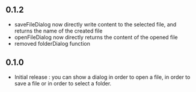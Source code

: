 ## 0.1.2

* saveFileDialog now directly write content to the selected file, and returns the name of the created file
* openFileDialog now directly returns the content of the opened file
* removed folderDialog function

## 0.1.0

* Initial release : you can show a dialog in order to open a file, in order to save a file or in order to select a folder.